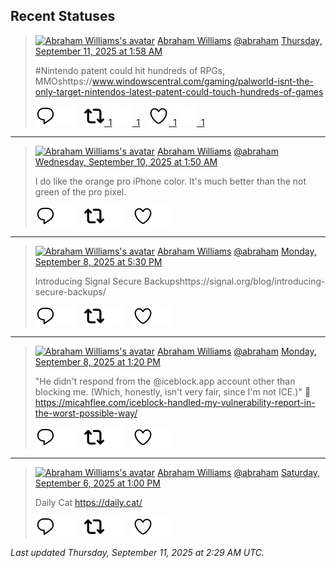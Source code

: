 ## Recent Statuses

> <a href="https://indieweb.social/@abraham"><img alt="Abraham Williams's avatar" src="https://cdn.masto.host/indiewebsocial/accounts/avatars/109/292/540/382/343/163/original/d00f2e03ce9c85b1.jpg" height="24" width="24" ></a> [Abraham Williams](https://indieweb.social/@abraham) [@abraham](https://indieweb.social/@abraham) [Thursday, September 11, 2025 at 1:58 AM](https://indieweb.social/@abraham/115183185365221654)
>
> #Nintendo patent could hit hundreds of RPGs, MMOshttps://www.windowscentral.com/gaming/palworld-isnt-the-only-target-nintendos-latest-patent-could-touch-hundreds-of-games
>
> [![Reply](./images/reply_light.svg#gh-light-mode-only "Reply")](https://indieweb.social/@abraham/115183185365221654#gh-light-mode-only)[![Reply](./images/reply.svg#gh-dark-mode-only "Reply")](https://indieweb.social/@abraham/115183185365221654#gh-dark-mode-only)&emsp;[![Boost](./images/retweet_light.svg#gh-light-mode-only "Boost")&ensp;1](https://indieweb.social/@abraham/115183185365221654#gh-light-mode-only)[![Boost](./images/retweet.svg#gh-dark-mode-only "Boost")&ensp;1](https://indieweb.social/@abraham/115183185365221654#gh-dark-mode-only)&emsp;[![Favorite](./images/like_light.svg#gh-light-mode-only "Favorite")&ensp;1](https://indieweb.social/@abraham/115183185365221654#gh-light-mode-only)[![Favorite](./images/like.svg#gh-dark-mode-only "Favorite")&ensp;1](https://indieweb.social/@abraham/115183185365221654#gh-dark-mode-only)


---

> <a href="https://indieweb.social/@abraham"><img alt="Abraham Williams's avatar" src="https://cdn.masto.host/indiewebsocial/accounts/avatars/109/292/540/382/343/163/original/d00f2e03ce9c85b1.jpg" height="24" width="24" ></a> [Abraham Williams](https://indieweb.social/@abraham) [@abraham](https://indieweb.social/@abraham) [Wednesday, September 10, 2025 at 1:50 AM](https://indieweb.social/@abraham/115177489529132891)
>
> I do like the orange pro iPhone color. It&#39;s much better than the not green of the pro pixel.
>
> [![Reply](./images/reply_light.svg#gh-light-mode-only "Reply")](https://indieweb.social/@abraham/115177489529132891#gh-light-mode-only)[![Reply](./images/reply.svg#gh-dark-mode-only "Reply")](https://indieweb.social/@abraham/115177489529132891#gh-dark-mode-only)&emsp;[![Boost](./images/retweet_light.svg#gh-light-mode-only "Boost")](https://indieweb.social/@abraham/115177489529132891#gh-light-mode-only)[![Boost](./images/retweet.svg#gh-dark-mode-only "Boost")](https://indieweb.social/@abraham/115177489529132891#gh-dark-mode-only)&emsp;[![Favorite](./images/like_light.svg#gh-light-mode-only "Favorite")](https://indieweb.social/@abraham/115177489529132891#gh-light-mode-only)[![Favorite](./images/like.svg#gh-dark-mode-only "Favorite")](https://indieweb.social/@abraham/115177489529132891#gh-dark-mode-only)


---

> <a href="https://indieweb.social/@abraham"><img alt="Abraham Williams's avatar" src="https://cdn.masto.host/indiewebsocial/accounts/avatars/109/292/540/382/343/163/original/d00f2e03ce9c85b1.jpg" height="24" width="24" ></a> [Abraham Williams](https://indieweb.social/@abraham) [@abraham](https://indieweb.social/@abraham) [Monday, September 8, 2025 at 5:30 PM](https://indieweb.social/@abraham/115169860682494736)
>
> Introducing Signal Secure Backupshttps://signal.org/blog/introducing-secure-backups/
>
> [![Reply](./images/reply_light.svg#gh-light-mode-only "Reply")](https://indieweb.social/@abraham/115169860682494736#gh-light-mode-only)[![Reply](./images/reply.svg#gh-dark-mode-only "Reply")](https://indieweb.social/@abraham/115169860682494736#gh-dark-mode-only)&emsp;[![Boost](./images/retweet_light.svg#gh-light-mode-only "Boost")](https://indieweb.social/@abraham/115169860682494736#gh-light-mode-only)[![Boost](./images/retweet.svg#gh-dark-mode-only "Boost")](https://indieweb.social/@abraham/115169860682494736#gh-dark-mode-only)&emsp;[![Favorite](./images/like_light.svg#gh-light-mode-only "Favorite")](https://indieweb.social/@abraham/115169860682494736#gh-light-mode-only)[![Favorite](./images/like.svg#gh-dark-mode-only "Favorite")](https://indieweb.social/@abraham/115169860682494736#gh-dark-mode-only)


---

> <a href="https://indieweb.social/@abraham"><img alt="Abraham Williams's avatar" src="https://cdn.masto.host/indiewebsocial/accounts/avatars/109/292/540/382/343/163/original/d00f2e03ce9c85b1.jpg" height="24" width="24" ></a> [Abraham Williams](https://indieweb.social/@abraham) [@abraham](https://indieweb.social/@abraham) [Monday, September 8, 2025 at 1:20 PM](https://indieweb.social/@abraham/115168880740750174)
>
> &quot;He didn&#39;t respond from the @iceblock.app account other than blocking me. (Which, honestly, isn&#39;t very fair, since I&#39;m not ICE.)&quot; 🤣https://micahflee.com/iceblock-handled-my-vulnerability-report-in-the-worst-possible-way/
>
> [![Reply](./images/reply_light.svg#gh-light-mode-only "Reply")](https://indieweb.social/@abraham/115168880740750174#gh-light-mode-only)[![Reply](./images/reply.svg#gh-dark-mode-only "Reply")](https://indieweb.social/@abraham/115168880740750174#gh-dark-mode-only)&emsp;[![Boost](./images/retweet_light.svg#gh-light-mode-only "Boost")](https://indieweb.social/@abraham/115168880740750174#gh-light-mode-only)[![Boost](./images/retweet.svg#gh-dark-mode-only "Boost")](https://indieweb.social/@abraham/115168880740750174#gh-dark-mode-only)&emsp;[![Favorite](./images/like_light.svg#gh-light-mode-only "Favorite")](https://indieweb.social/@abraham/115168880740750174#gh-light-mode-only)[![Favorite](./images/like.svg#gh-dark-mode-only "Favorite")](https://indieweb.social/@abraham/115168880740750174#gh-dark-mode-only)


---

> <a href="https://indieweb.social/@abraham"><img alt="Abraham Williams's avatar" src="https://cdn.masto.host/indiewebsocial/accounts/avatars/109/292/540/382/343/163/original/d00f2e03ce9c85b1.jpg" height="24" width="24" ></a> [Abraham Williams](https://indieweb.social/@abraham) [@abraham](https://indieweb.social/@abraham) [Saturday, September 6, 2025 at 1:00 PM](https://indieweb.social/@abraham/115157476875243174)
>
> Daily Cat https://daily.cat/
>
> [![Reply](./images/reply_light.svg#gh-light-mode-only "Reply")](https://indieweb.social/@abraham/115157476875243174#gh-light-mode-only)[![Reply](./images/reply.svg#gh-dark-mode-only "Reply")](https://indieweb.social/@abraham/115157476875243174#gh-dark-mode-only)&emsp;[![Boost](./images/retweet_light.svg#gh-light-mode-only "Boost")](https://indieweb.social/@abraham/115157476875243174#gh-light-mode-only)[![Boost](./images/retweet.svg#gh-dark-mode-only "Boost")](https://indieweb.social/@abraham/115157476875243174#gh-dark-mode-only)&emsp;[![Favorite](./images/like_light.svg#gh-light-mode-only "Favorite")](https://indieweb.social/@abraham/115157476875243174#gh-light-mode-only)[![Favorite](./images/like.svg#gh-dark-mode-only "Favorite")](https://indieweb.social/@abraham/115157476875243174#gh-dark-mode-only)


_Last updated Thursday, September 11, 2025 at 2:29 AM UTC._
